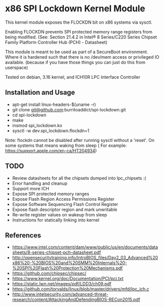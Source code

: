 # x86 SPI Lockdown Kernel Module

This kernel module exposes the FLOCKDN bit on x86 systems via sysctl.

Enabling FLOCKDN prevents SPI protected memory range registers from being
modified. (See: Section 21.4.2 in Intel® 8 Series/C220 Series Chipset
Family Platform Controller Hub (PCH) - Datasheet)

This module is meant to be used as part of a SecureBoot environment.
Where it is hardened such that there is no /dev/mem access or privileged
IO available. (because if you have those things you can just do this
from userspace)

Tested on debian, 3.16 kernel, and ICH10R LPC Interface
Controller

## Installation and Usage

* apt-get install linux-headers-$(uname -r)
* git clone git@github.com:burritoaddict/spi-lockdown.git
* cd spi-lockdown
* make
* insmod spi_lockdown.ko
* sysctl -w dev.spi_lockdown.flockdn=1

Note: flockdn cannot be disabled after running sysctl without a 'reset'.
On some systems that means waking from sleep ( For example:
https://support.apple.com/en-ca/HT204934)

## TODO

* Review datasheets for all the chipsets dumped into lpc_chipsets :(
* Error handling and cleanup
* Support more ICH
* Expose SPI protected memory ranges
* Expose Flash Region Access Permissions Register
* Expose Software Sequencing Flash Control Register
* Expose flash descriptor region and mark unwritable
* Re-write register values on wakeup from sleep
* Instructions for statically linking into kernel

## References

* https://www.intel.com/content/dam/www/public/us/en/documents/datasheets/8-series-chipset-pch-datasheet.pdf
* http://opensecuritytraining.info/IntroBIOS_files/Day2_03_Advanced%20x86%20-%20BIOS%20and%20SMM%20Internals%20-%20SPI%20Flash%20Protection%20Mechanisms.pdf
* https://github.com/chipsec/chipsec/
* https://www.kernel.org/doc/Documentation/PCI/pci.txt
* https://static.lwn.net/images/pdf/LDD3/ch09.pdf
* https://github.com/torvalds/linux/blob/master/drivers/mfd/lpc_ich.c
* http://www.intelsecurity.com/advanced-threat-research/content/AttackingAndDefendingBIOS-RECon2015.pdf
